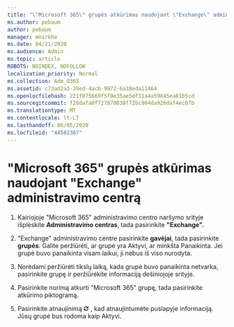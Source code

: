 ```yaml
---
title: "\"Microsoft 365\" grupės atkūrimas naudojant \"Exchange\" administravimo centrą"
ms.author: pebaum
author: pebaum
manager: mnirkhe
ms.date: 04/21/2020
ms.audience: Admin
ms.topic: article
ROBOTS: NOINDEX, NOFOLLOW
localization_priority: Normal
ms.collection: Adm_O365
ms.assetid: c73ad2a3-39ed-4acb-9872-6a38eda11464
ms.openlocfilehash: 221f075669f5f0e35ae5df11a4a59845ea81b5cd
ms.sourcegitcommit: f28dafa0f727870038f72bc904da926daf4ec07b
ms.translationtype: MT
ms.contentlocale: lt-LT
ms.lasthandoff: 06/05/2020
ms.locfileid: "44582387"
---
```

# <a name="restore-a-microsoft-365-group-using-the-exchange-admin-center"></a>"Microsoft 365" grupės atkūrimas naudojant "Exchange" administravimo centrą

1. Kairiojoje "Microsoft 365" administravimo centro naršymo srityje išplėskite **Administravimo centras**, tada pasirinkite **"Exchange".**
    
2. "Exchange" administravimo centre pasirinkite **gavėjai**, tada pasirinkite **grupės**. Galite peržiūrėti, ar grupė yra Aktyvi, ar minkšta Panaikinta. Jei grupė buvo panaikinta visam laikui, ji nebus iš viso nurodyta.
    
3. Norėdami peržiūrėti tikslų laiką, kada grupė buvo panaikinta netvarka, pasirinkite grupę ir peržiūrėkite informaciją dešiniojoje srityje.
    
4. Pasirinkite norimą atkurti "Microsoft 365" grupę, tada pasirinkite atkūrimo piktogramą.
    
5. Pasirinkite atnaujinimą ![Atnaujinimo piktograma](media/6464df90-2a91-4c1f-92a6-9a38c7696ac3.gif) , kad atnaujintumėte puslapyje informaciją. Jūsų grupė bus rodoma kaip Aktyvi. 
    

